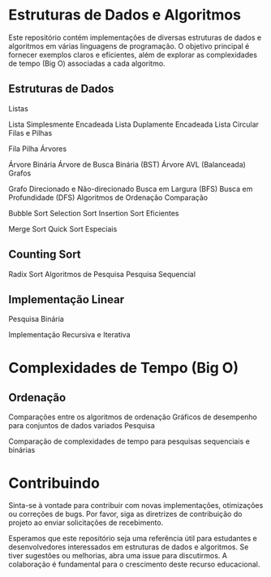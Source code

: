 
# Estruturas de Dados e Algoritmos
Este repositório contém implementações de diversas estruturas de dados e algoritmos em várias linguagens de programação. O objetivo principal é fornecer exemplos claros e eficientes, além de explorar as complexidades de tempo (Big O) associadas a cada algoritmo.

## Estruturas de Dados
Listas

Lista Simplesmente Encadeada
Lista Duplamente Encadeada
Lista Circular
Filas e Pilhas

Fila
Pilha
Árvores

Árvore Binária
Árvore de Busca Binária (BST)
Árvore AVL (Balanceada)
Grafos

Grafo Direcionado e Não-direcionado
Busca em Largura (BFS)
Busca em Profundidade (DFS)
Algoritmos de Ordenação
Comparação

Bubble Sort
Selection Sort
Insertion Sort
Eficientes

Merge Sort
Quick Sort
Especiais

## Counting Sort
Radix Sort
Algoritmos de Pesquisa
Pesquisa Sequencial

## Implementação Linear

Pesquisa Binária

Implementação Recursiva e Iterativa

# Complexidades de Tempo (Big O)

## Ordenação

Comparações entre os algoritmos de ordenação
Gráficos de desempenho para conjuntos de dados variados
Pesquisa

Comparação de complexidades de tempo para pesquisas sequenciais e binárias

# Contribuindo
Sinta-se à vontade para contribuir com novas implementações, otimizações ou correções de bugs. Por favor, siga as diretrizes de contribuição do projeto ao enviar solicitações de recebimento.

Esperamos que este repositório seja uma referência útil para estudantes e desenvolvedores interessados em estruturas de dados e algoritmos. Se tiver sugestões ou melhorias, abra uma issue para discutirmos. A colaboração é fundamental para o crescimento deste recurso educacional.
